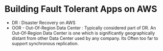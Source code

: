 # Building Fault Tolerant Apps on AWS
- DR : Disaster Recovery on AWS
- OOR - Out-Of-Region Data Center : Typically considered part of DR. An Out-Of-Region Data Center is one which is significantly geographically distant from other Data Center used by any company.  Its Often too far to support synchronous replication.
